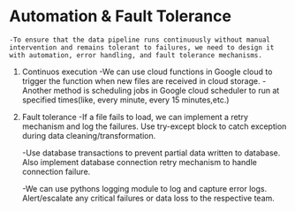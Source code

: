 # Automation & Fault Tolerance
    -To ensure that the data pipeline runs continuously without manual intervention and remains tolerant to failures, we need to design it with automation, error handling, and fault tolerance mechanisms.

1. Continuos execution
    -We can use cloud functions in Google cloud to trigger the function when new files are received in cloud storage.
    -Another method is scheduling jobs in Google cloud scheduler to run at specified times(like, every minute, every 15 minutes,etc.)

2. Fault tolerance
    -If a file fails to load, we can implement a retry mechanism and log the failures. Use try-except block to catch exception during data cleaning/transformation.

    -Use database transactions to prevent partial data written to database. Also implement database connection retry mechanism to handle connection failure.

    -We can use pythons logging module to log and capture error logs. Alert/escalate any critical failures or data loss to the respective team.